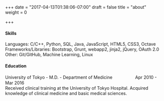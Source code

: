 +++
date = "2017-04-13T01:38:06-07:00"
draft = false
title = "about"
weight = 0

+++


#### Skills
Languages: C/C++, Python, SQL, Java, JavaScript, HTML5, CSS3, Octave
Frameworks/Libraries: Bootstrap, Grunt, webapp2, jinja2, jQuery, OAuth 2.0  
Other: Git/GitHub, Machine Learning, Linux

#### Education
University of Tokyo - M.D. - Department of Medicine　　　　　
Apr 2010 - Mar 2016  
Received clinical training at the University of Tokyo Hospital.
Acquired knowledge of clinical medicine and basic medical sciences.
